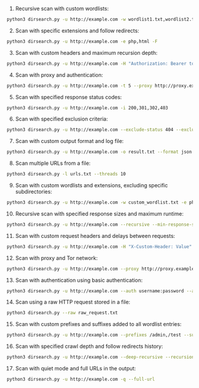
1. Recursive scan with custom wordlists:
```bash
python3 dirsearch.py -u http://example.com -w wordlist1.txt,wordlist2.txt --recursive
```

2. Scan with specific extensions and follow redirects:
```bash
python3 dirsearch.py -u http://example.com -e php,html -F
```

3. Scan with custom headers and maximum recursion depth:
```bash
python3 dirsearch.py -u http://example.com -H "Authorization: Bearer token123" -R 5
```

4. Scan with proxy and authentication:
```bash
python3 dirsearch.py -u http://example.com -t 5 --proxy http://proxy.example.com:8080 --proxy-auth username:password
```

5. Scan with specified response status codes:
```bash
python3 dirsearch.py -u http://example.com -i 200,301,302,403
```

6. Scan with specified exclusion criteria:
```bash
python3 dirsearch.py -u http://example.com --exclude-status 404 --exclude-text "Not Found"
```

7. Scan with custom output format and log file:
```bash
python3 dirsearch.py -u http://example.com -o result.txt --format json --log scan.log
```

8. Scan multiple URLs from a file:
```bash
python3 dirsearch.py -l urls.txt --threads 10
```

9. Scan with custom wordlists and extensions, excluding specific subdirectories:
```bash
python3 dirsearch.py -u http://example.com -w custom_wordlist.txt -e php,html --exclude-subdirs admin,images
```

10. Recursive scan with specified response sizes and maximum runtime:
```bash
python3 dirsearch.py -u http://example.com --recursive --min-response-size 1KB --max-response-size 1MB --max-time 3600
```

11. Scan with custom request headers and delays between requests:
```bash
python3 dirsearch.py -u http://example.com -H "X-Custom-Header: Value" -H "Authorization: Bearer token" --delay 500
```

12. Scan with proxy and Tor network:
```bash
python3 dirsearch.py -u http://example.com --proxy http://proxy.example.com:8080 --tor
```

13. Scan with authentication using basic authentication:
```bash
python3 dirsearch.py -u http://example.com --auth username:password --auth-type basic
```

14. Scan using a raw HTTP request stored in a file:
```bash
python3 dirsearch.py --raw raw_request.txt
```

15. Scan with custom prefixes and suffixes added to all wordlist entries:
```bash
python3 dirsearch.py -u http://example.com --prefixes /admin,/test --suffixes .bak,.old
```

16. Scan with specified crawl depth and follow redirects history:
```bash
python3 dirsearch.py -u http://example.com --deep-recursive --recursion-status 200-399 --redirects-history
```

17. Scan with quiet mode and full URLs in the output:
```bash
python3 dirsearch.py -u http://example.com -q --full-url
```
